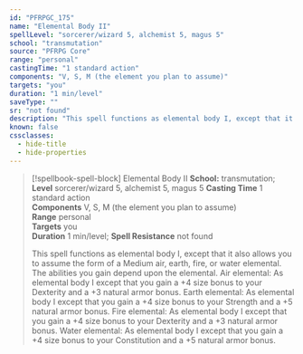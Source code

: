 ```yaml
---
id: "PFRPGC_175"
name: "Elemental Body II"
spellLevel: "sorcerer/wizard 5, alchemist 5, magus 5"
school: "transmutation"
source: "PFRPG Core"
range: "personal"
castingTime: "1 standard action"
components: "V, S, M (the element you plan to assume)"
targets: "you"
duration: "1 min/level"
saveType: ""
sr: "not found"
description: "This spell functions as elemental body I, except that it also allows you to assume the form of a Medium air, earth, fire, or water elemental. The abilities you gain depend upon the elemental. Air elemental: As elemental body I except that you gain a +4 size bonus to your Dexterity and a +3 natural armor bonus. Earth elemental: As elemental body I except that you gain a +4 size bonus to your Strength and a +5 natural armor bonus. Fire elemental: As elemental body I except that you gain a +4 size bonus to your Dexterity and a +3 natural armor bonus. Water elemental: As elemental body I except that you gain a +4 size bonus to your Constitution and a +5 natural armor bonus."
known: false
cssclasses:
  - hide-title
  - hide-properties
---
```


> [!spellbook-spell-block] Elemental Body II
> **School:** transmutation; **Level** sorcerer/wizard 5, alchemist 5, magus 5
> **Casting Time** 1 standard action  
> **Components** V, S, M (the element you plan to assume)  
> **Range** personal  
> **Targets** you  
> **Duration** 1 min/level; **Spell Resistance** not found
> 
> This spell functions as elemental body I, except that it also allows you to assume the form of a Medium air, earth, fire, or water elemental. The abilities you gain depend upon the elemental. Air elemental: As elemental body I except that you gain a +4 size bonus to your Dexterity and a +3 natural armor bonus. Earth elemental: As elemental body I except that you gain a +4 size bonus to your Strength and a +5 natural armor bonus. Fire elemental: As elemental body I except that you gain a +4 size bonus to your Dexterity and a +3 natural armor bonus. Water elemental: As elemental body I except that you gain a +4 size bonus to your Constitution and a +5 natural armor bonus.
